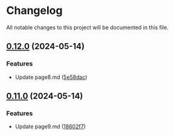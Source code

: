 # Changelog

All notable changes to this project will be documented in this file.

## [0.12.0](https://github.com/iacabezasbaculima/mkdocs-sandbox/compare/v0.11.0...v0.12.0) (2024-05-14)


### Features

* Update page8.md ([5e58dac](https://github.com/iacabezasbaculima/mkdocs-sandbox/commit/5e58dac8ca2126ebfaf94c548ebb2e59b41b2c1f))

## [0.11.0](https://github.com/iacabezasbaculima/mkdocs-sandbox/compare/v0.10.0...v0.11.0) (2024-05-14)


### Features

* Update page9.md ([18602f7](https://github.com/iacabezasbaculima/mkdocs-sandbox/commit/18602f7acef2726ce0e3074fe5605303f2e1728c))
